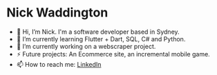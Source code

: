 # Nick Waddington

- 👋 Hi, I’m Nick. I'm a software developer based in Sydney.
- 🌱 I’m currently learning Flutter + Dart, SQL, C# and Python.
- 🔭 I’m currently working on a webscraper project.
- ⚡ Future projects: An Ecommerce site, an incremental mobile game.
- 📫 How to reach me: [LinkedIn](https://www.linkedin.com/in/nick-waddington/)

<!--
**waddo4/waddo4** is a ✨ _special_ ✨ repository because its `README.md` (this file) appears on your GitHub profile.

Here are some ideas to get you started:

- 🔭 I’m currently working on ...
- 🌱 I’m currently learning ...
- 👯 I’m looking to collaborate on ...
- 🤔 I’m looking for help with ...
- 💬 Ask me about ...
- 📫 How to reach me: ...
- 😄 Pronouns: ...
- ⚡ Fun fact: ...
-->
